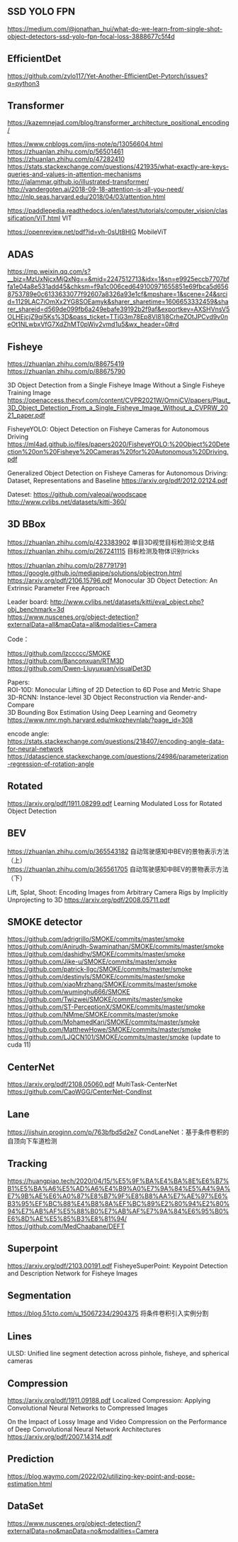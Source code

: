 


## SSD YOLO FPN

https://medium.com/@jonathan_hui/what-do-we-learn-from-single-shot-object-detectors-ssd-yolo-fpn-focal-loss-3888677c5f4d

## EfficientDet

https://github.com/zylo117/Yet-Another-EfficientDet-Pytorch/issues?q=python3   


## Transformer

https://kazemnejad.com/blog/transformer_architecture_positional_encoding/    

https://www.cnblogs.com/jins-note/p/13056604.html    
https://zhuanlan.zhihu.com/p/56501461    
https://zhuanlan.zhihu.com/p/47282410    
https://stats.stackexchange.com/questions/421935/what-exactly-are-keys-queries-and-values-in-attention-mechanisms    
http://jalammar.github.io/illustrated-transformer/     
http://vandergoten.ai/2018-09-18-attention-is-all-you-need/    
http://nlp.seas.harvard.edu/2018/04/03/attention.html    

https://paddlepedia.readthedocs.io/en/latest/tutorials/computer_vision/classification/ViT.html   VIT

https://openreview.net/pdf?id=vh-0sUt8HlG    MobileViT


## ADAS

https://mp.weixin.qq.com/s?__biz=MzUxNjcxMjQxNg==&mid=2247512713&idx=1&sn=e9925eccb7707bffa1e04a8e531add45&chksm=f9a1c006ced649100971655851e69fbca5d6568753789e0c6133633077f92607a8326a93e1cf&mpshare=1&scene=24&srcid=1129LAC7iOmXx2YG8SOEamyk&sharer_sharetime=1606653332459&sharer_shareid=d569de099fb6a249ebafe39192b2f9af&exportkey=AXSHVnsV5OLHEjcjZ9qi5Ks%3D&pass_ticket=TTiG3m78Ep8VI81j8CrheZOtJPCvd9v0neOt1NLwbxVfG7XdZhMT0pWiv2vmd1u5&wx_header=0#rd

## Fisheye

https://zhuanlan.zhihu.com/p/88675419    
https://zhuanlan.zhihu.com/p/88675790    

3D Object Detection from a Single Fisheye Image Without a Single Fisheye Training Image
https://openaccess.thecvf.com/content/CVPR2021W/OmniCV/papers/Plaut_3D_Object_Detection_From_a_Single_Fisheye_Image_Without_a_CVPRW_2021_paper.pdf

FisheyeYOLO: Object Detection on Fisheye Cameras for Autonomous Driving
https://ml4ad.github.io/files/papers2020/FisheyeYOLO:%20Object%20Detection%20on%20Fisheye%20Cameras%20for%20Autonomous%20Driving.pdf

Generalized Object Detection on Fisheye Cameras for Autonomous
Driving: Dataset, Representations and Baseline
https://arxiv.org/pdf/2012.02124.pdf    


Dateset: https://github.com/valeoai/woodscape    
http://www.cvlibs.net/datasets/kitti-360/    


## 3D BBox

https://zhuanlan.zhihu.com/p/423383902   单目3D视觉目标检测论文总结
https://zhuanlan.zhihu.com/p/267241115    目标检测及物体识别tricks 

https://zhuanlan.zhihu.com/p/287791791    
https://google.github.io/mediapipe/solutions/objectron.html    
https://arxiv.org/pdf/2106.15796.pdf  Monocular 3D Object Detection: An Extrinsic Parameter Free Approach    

Leader board:
http://www.cvlibs.net/datasets/kitti/eval_object.php?obj_benchmark=3d    
https://www.nuscenes.org/object-detection?externalData=all&mapData=all&modalities=Camera    

Code：

https://github.com/lzccccc/SMOKE    
https://github.com/Banconxuan/RTM3D    
https://github.com/Owen-Liuyuxuan/visualDet3D    

Papers:    
ROI-10D: Monocular Lifting of 2D Detection to 6D Pose and Metric Shape    
3D-RCNN: Instance-level 3D Object Reconstruction via Render-and-Compare    
3D Bounding Box Estimation Using Deep Learning and Geometry    
https://www.nmr.mgh.harvard.edu/mkozhevnlab/?page_id=308    

encode angle:    
https://stats.stackexchange.com/questions/218407/encoding-angle-data-for-neural-network    
https://datascience.stackexchange.com/questions/24986/parameterization-regression-of-rotation-angle    


## Rotated

https://arxiv.org/pdf/1911.08299.pdf Learning Modulated Loss for Rotated Object Detection    


## BEV

https://zhuanlan.zhihu.com/p/365543182 自动驾驶感知中BEV的景物表示方法（上）    
https://zhuanlan.zhihu.com/p/365561705 自动驾驶感知中BEV的景物表示方法（下）    


Lift, Splat, Shoot: Encoding Images from
Arbitrary Camera Rigs by Implicitly
Unprojecting to 3D
https://arxiv.org/pdf/2008.05711.pdf 

## SMOKE detector


https://github.com/adrigrillo/SMOKE/commits/master/smoke    
https://github.com/Anirudh-Swaminathan/SMOKE/commits/master/smoke    
https://github.com/dashidhy/SMOKE/commits/master/smoke    
https://github.com/Jike-u/SMOKE/commits/master/smoke    
https://github.com/patrick-llgc/SMOKE/commits/master/smoke            
https://github.com/destinyls/SMOKE/commits/master/smoke        
https://github.com/xiaoMrzhang/SMOKE/commits/master/smoke    
https://github.com/wuminghu666/SMOKE    
https://github.com/Twizwei/SMOKE/commits/master/smoke    
https://github.com/ST-PerceptionX/SMOKE/commits/master/smoke            
https://github.com/NMme/SMOKE/commits/master/smoke        
https://github.com/MohamedKari/SMOKE/commits/master/smoke    
https://github.com/MatthewHowe/SMOKE/commits/master/smoke    
https://github.com/LJQCN101/SMOKE/commits/master/smoke  (update to cuda 11)    


## CenterNet

https://arxiv.org/pdf/2108.05060.pdf MultiTask-CenterNet    
https://github.com/CaoWGG/CenterNet-CondInst 


## Lane 

https://jishuin.proginn.com/p/763bfbd5d2e7 CondLaneNet：基于条件卷积的自顶向下车道检测


## Tracking

https://huangpiao.tech/2020/04/15/%E5%9F%BA%E4%BA%8E%E6%B7%B1%E5%BA%A6%E5%AD%A6%E4%B9%A0%E7%9A%84%E5%A4%9A%E7%9B%AE%E6%A0%87%E8%B7%9F%E8%B8%AA%E7%AE%97%E6%B3%95%EF%BC%88%E4%B8%8A%EF%BC%89%E2%80%94%E2%80%94%E7%AB%AF%E5%88%B0%E7%AB%AF%E7%9A%84%E6%95%B0%E6%8D%AE%E5%85%B3%E8%81%94/         
https://github.com/MedChaabane/DEFT    

## Superpoint

https://arxiv.org/pdf/2103.00191.pdf  FisheyeSuperPoint: Keypoint Detection and Description Network for Fisheye Images

## Segmentation

https://blog.51cto.com/u_15067234/2904375  将条件卷积引入实例分割   

## Lines

ULSD: Unified line segment detection across pinhole, fisheye, and spherical cameras

## Compression

https://arxiv.org/pdf/1911.09188.pdf Localized Compression: Applying Convolutional Neural Networks to Compressed Images

On the Impact of Lossy Image and Video
Compression on the Performance of Deep
Convolutional Neural Network Architectures
https://arxiv.org/pdf/2007.14314.pdf 



## Prediction

https://blog.waymo.com/2022/02/utilizing-key-point-and-pose-estimation.html    


## DataSet

https://www.nuscenes.org/object-detection/?externalData=no&mapData=no&modalities=Camera    
